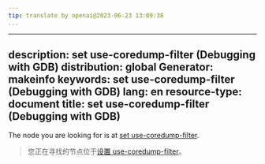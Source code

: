 ```yaml
---
tip: translate by openai@2023-06-23 13:09:38
...
```

---
description: set use-coredump-filter (Debugging with GDB)
distribution: global
Generator: makeinfo
keywords: set use-coredump-filter (Debugging with GDB)
lang: en
resource-type: document
title: set use-coredump-filter (Debugging with GDB)
---------------------------------------------------

The node you are looking for is at [set use-coredump-filter](Core-File-Generation.html#set-use_002dcoredump_002dfilter).

> 您正在寻找的节点位于[设置 use-coredump-filter](Core-File-Generation.html#set-use_002dcoredump_002dfilter)。
